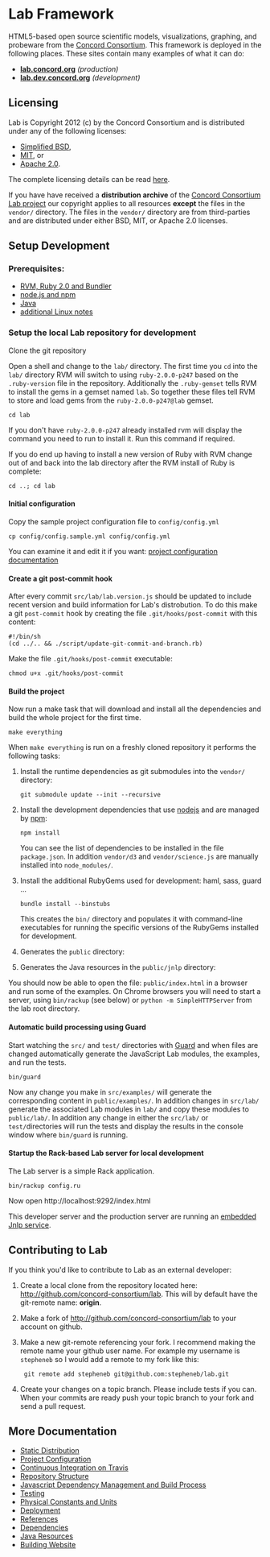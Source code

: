 # Lab Framework

HTML5-based open source scientific models, visualizations, graphing, and probeware from the
[Concord Consortium](http://www.concord.org). This framework is deployed in the following places.
These sites contain many examples of what it can do:

- **[lab.concord.org](http://lab.concord.org)** _(production)_
- **[lab.dev.concord.org](http://lab.dev.concord.org)** _(development)_

## Licensing

Lab is Copyright 2012 (c) by the Concord Consortium and is distributed under
any of the following licenses:

- [Simplified BSD](http://www.opensource.org/licenses/BSD-2-Clause),
- [MIT](http://www.opensource.org/licenses/MIT), or
- [Apache 2.0](http://www.opensource.org/licenses/Apache-2.0).

The complete licensing details can be read [here](license.md).

If you have have received a **distribution archive** of the
[Concord Consortium Lab project](https://github.com/concord-consortium/lab)
our copyright applies to all resources **except** the files in the
`vendor/` directory. The files in the `vendor/` directory are from
third-parties and are distributed under either BSD, MIT, or Apache 2.0 licenses.

## Setup Development

### Prerequisites:

- [RVM, Ruby 2.0 and Bundler](developer-doc/setup-ruby.md)
- [node.js and npm](developer-doc/setup-node.md)
- [Java](developer-doc/setup-java.md)
- [additional Linux notes](developer-doc/linux-notes.md)

### Setup the local Lab repository for development

Clone the git repository

Open a shell and change to the `lab/` directory. The first time you `cd` into the `lab/` directory
RVM will switch to using `ruby-2.0.0-p247` based on the `.ruby-version` file in the repository.
Additionally the `.ruby-gemset` tells RVM to install the gems in a gemset named `lab`. So together
these files tell RVM to store and load gems from the `ruby-2.0.0-p247@lab` gemset.

    cd lab

If you don't have `ruby-2.0.0-p247` already installed rvm will display the command you need to
run to install it. Run this command if required.

If you do end up having to install a new version of Ruby with RVM change out of and back into the lab directory after the RVM install of Ruby is complete:

    cd ..; cd lab

#### Initial configuration

Copy the sample project configuration file to `config/config.yml`

    cp config/config.sample.yml config/config.yml

You can examine it and edit it if you want: [project configuration documentation](developer-doc/configuration.md)

#### Create a git post-commit hook

After every commit `src/lab/lab.version.js` should be updated to include recent version and build information for Lab's distrobution. To do this make a git `post-commit` hook by creating the file `.git/hooks/post-commit` with this content:

    #!/bin/sh
    (cd ../.. && ./script/update-git-commit-and-branch.rb)

Make the file `.git/hooks/post-commit` executable:

    chmod u+x .git/hooks/post-commit

#### Build the project

Now run a make task that will download and install all the dependencies and build the whole project
for the first time.

    make everything

When `make everything` is run on a freshly cloned repository it performs the following tasks:

1.  Install the runtime dependencies as git submodules into the `vendor/` directory:

        git submodule update --init --recursive

2.  Install the development dependencies that use [nodejs](http://nodejs.org/) and
    are managed by [npm](http://npmjs.org/):

        npm install

    You can see the list of dependencies to be installed in the file `package.json`. In addition
    `vendor/d3` and `vendor/science.js` are manually installed into `node_modules/`.

3.  Install the additional RubyGems used for development: haml, sass, guard ...

        bundle install --binstubs

    This creates the `bin/` directory and populates it with command-line executables for running
    the specific versions of the RubyGems installed for development.

4.  Generates the `public` directory:

5.  Generates the Java resources in the `public/jnlp` directory:

You should now be able to open the file: `public/index.html` in a browser and run some of the examples.
On Chrome browsers you will need to start a server, using `bin/rackup` (see below) or `python -m SimpleHTTPServer` from the lab root directory.

#### Automatic build processing using Guard

Start watching the `src/` and `test/` directories with [Guard](#guard) and when files are
changed automatically generate the JavaScript Lab modules, the examples, and run the tests.

    bin/guard

Now any change you make in `src/examples/` will generate the corresponding content in `public/examples/`.
In addition changes in `src/lab/` generate the associated Lab modules in `lab/` and copy these modules
to `public/lab/`. In addition any change in either the `src/lab/` or `test/`directories will run the
tests and display the results in the console window where `bin/guard`
is running.

#### Startup the Rack-based Lab server for local development

The Lab server is a simple Rack application.

    bin/rackup config.ru

Now open http://localhost:9292/index.html

This developer server and the production server are running an [embedded Jnlp service](developer-doc/jnlp-rack-app.md).

## Contributing to Lab

If you think you'd like to contribute to Lab as an external developer:

1. Create a local clone from the repository located here: http://github.com/concord-consortium/lab.
   This will by default have the git-remote name: **origin**.

2. Make a fork of http://github.com/concord-consortium/lab to your account on github.

3. Make a new git-remote referencing your fork. I recommend making the remote name your github user name.
   For example my username is `stepheneb` so I would add a remote to my fork like this:

        git remote add stepheneb git@github.com:stepheneb/lab.git

4. Create your changes on a topic branch. Please include tests if you can. When your commits are ready
   push your topic branch to your fork and send a pull request.

## More Documentation

- [Static Distribution](developer-doc/static-distribution.md)
- [Project Configuration](developer-doc/configuration.md)
- [Continuous Integration on Travis](developer-doc/travis.md)
- [Repository Structure](developer-doc/repository-structure.md)
- [Javascript Dependency Management and Build Process](developer-doc/js-dependency-management.md)
- [Testing](developer-doc/testing.md)
- [Physical Constants and Units](developer-doc/physical-constants-and-units.md)
- [Deployment](developer-doc/deployment.md)
- [References](developer-doc/references.md)
- [Dependencies](developer-doc/dependencies.md)
- [Java Resources](developer-doc/java.md)
- [Building Website](developer-doc/website.md)

